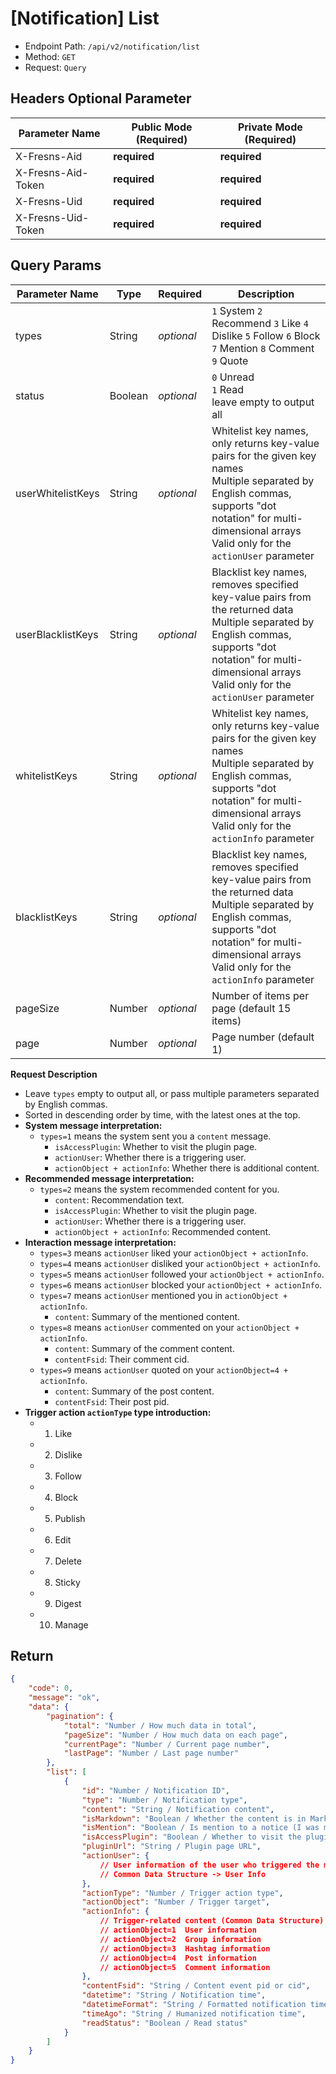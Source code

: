 # [Notification] List

- Endpoint Path: `/api/v2/notification/list`
- Method: `GET`
- Request: `Query`

## Headers Optional Parameter

| Parameter Name | Public Mode (Required) | Private Mode (Required) |
| --- | --- | --- |
| X-Fresns-Aid | **required** | **required** |
| X-Fresns-Aid-Token | **required** | **required** |
| X-Fresns-Uid | **required** | **required** |
| X-Fresns-Uid-Token | **required** | **required** |

## Query Params

| Parameter Name | Type | Required | Description |
| --- | --- | --- | --- |
| types | String | *optional* | `1` System `2` Recommend `3` Like `4` Dislike `5` Follow `6` Block `7` Mention `8` Comment `9` Quote |
| status | Boolean | *optional* | `0` Unread<br>`1` Read<br>leave empty to output all |
| userWhitelistKeys | String | *optional* | Whitelist key names, only returns key-value pairs for the given key names<br>Multiple separated by English commas, supports "dot notation" for multi-dimensional arrays<br>Valid only for the `actionUser` parameter |
| userBlacklistKeys | String | *optional* | Blacklist key names, removes specified key-value pairs from the returned data<br>Multiple separated by English commas, supports "dot notation" for multi-dimensional arrays<br>Valid only for the `actionUser` parameter |
| whitelistKeys | String | *optional* | Whitelist key names, only returns key-value pairs for the given key names<br>Multiple separated by English commas, supports "dot notation" for multi-dimensional arrays<br>Valid only for the `actionInfo` parameter |
| blacklistKeys | String | *optional* | Blacklist key names, removes specified key-value pairs from the returned data<br>Multiple separated by English commas, supports "dot notation" for multi-dimensional arrays<br>Valid only for the `actionInfo` parameter |
| pageSize | Number | *optional* | Number of items per page (default 15 items) |
| page | Number | *optional* | Page number (default 1) |

**Request Description**

- Leave `types` empty to output all, or pass multiple parameters separated by English commas.
- Sorted in descending order by time, with the latest ones at the top.
- **System message interpretation:**
    - `types=1` means the system sent you a `content` message.
        - `isAccessPlugin`: Whether to visit the plugin page.
        - `actionUser`: Whether there is a triggering user.
        - `actionObject + actionInfo`: Whether there is additional content.
- **Recommended message interpretation:**
    - `types=2` means the system recommended content for you.
        - `content`: Recommendation text.
        - `isAccessPlugin`: Whether to visit the plugin page.
        - `actionUser`: Whether there is a triggering user.
        - `actionObject + actionInfo`: Recommended content.
- **Interaction message interpretation:**
    - `types=3` means `actionUser` liked your `actionObject + actionInfo`.
    - `types=4` means `actionUser` disliked your `actionObject + actionInfo`.
    - `types=5` means `actionUser` followed your `actionObject + actionInfo`.
    - `types=6` means `actionUser` blocked your `actionObject + actionInfo`.
    - `types=7` means `actionUser` mentioned you in `actionObject + actionInfo`.
        - `content`: Summary of the mentioned content.
    - `types=8` means `actionUser` commented on your `actionObject + actionInfo`.
        - `content`: Summary of the comment content.
        - `contentFsid`: Their comment cid.
    - `types=9` means `actionUser` quoted on your `actionObject=4 + actionInfo`.
        - `content`: Summary of the post content.
        - `contentFsid`: Their post pid.
- **Trigger action `actionType` type introduction:**
    - 1. Like
    - 2. Dislike
    - 3. Follow
    - 4. Block
    - 5. Publish
    - 6. Edit
    - 7. Delete
    - 8. Sticky
    - 9. Digest
    - 10. Manage

## Return

```json
{
    "code": 0,
    "message": "ok",
    "data": {
        "pagination": {
            "total": "Number / How much data in total",
            "pageSize": "Number / How much data on each page",
            "currentPage": "Number / Current page number",
            "lastPage": "Number / Last page number"
        },
        "list": [
            {
                "id": "Number / Notification ID",
                "type": "Number / Notification type",
                "content": "String / Notification content",
                "isMarkdown": "Boolean / Whether the content is in Markdown format",
                "isMention": "Boolean / Is mention to a notice (I was mentioned in someone else's content and then notified of the interactive action)",
                "isAccessPlugin": "Boolean / Whether to visit the plugin page",
                "pluginUrl": "String / Plugin page URL",
                "actionUser": {
                    // User information of the user who triggered the message
                    // Common Data Structure -> User Info
                },
                "actionType": "Number / Trigger action type",
                "actionObject": "Number / Trigger target",
                "actionInfo": {
                    // Trigger-related content (Common Data Structure)
                    // actionObject=1  User information
                    // actionObject=2  Group information
                    // actionObject=3  Hashtag information
                    // actionObject=4  Post information
                    // actionObject=5  Comment information
                },
                "contentFsid": "String / Content event pid or cid",
                "datetime": "String / Notification time",
                "datetimeFormat": "String / Formatted notification time",
                "timeAgo": "String / Humanized notification time",
                "readStatus": "Boolean / Read status"
            }
        ]
    }
}
```
